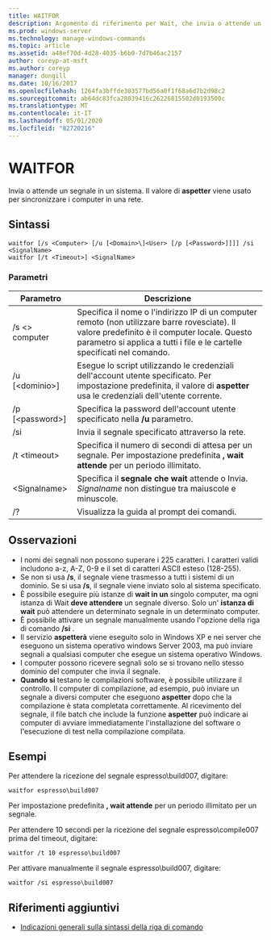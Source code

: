 ```yaml
---
title: WAITFOR
description: Argomento di riferimento per Wait, che invia o attende un segnale in un sistema. Il valore di **aspetter** viene usato per sincronizzare i computer in una rete.
ms.prod: windows-server
ms.technology: manage-windows-commands
ms.topic: article
ms.assetid: a48ef70d-4d28-4035-b6b0-7d7b46ac2157
author: coreyp-at-msft
ms.author: coreyp
manager: dongill
ms.date: 10/16/2017
ms.openlocfilehash: 1264fa3bffde303577bd56a0f1f68a6d7b2d98c2
ms.sourcegitcommit: ab64dc83fca28039416c26226815502d0193500c
ms.translationtype: MT
ms.contentlocale: it-IT
ms.lasthandoff: 05/01/2020
ms.locfileid: "82720216"
---
```

# <a name="waitfor"></a>WAITFOR



Invia o attende un segnale in un sistema. Il valore di **aspetter** viene usato per sincronizzare i computer in una rete.



## <a name="syntax"></a>Sintassi

```
waitfor [/s <Computer> [/u [<Domain>\]<User> [/p [<Password>]]]] /si <SignalName>
waitfor [/t <Timeout>] <SignalName>
```

### <a name="parameters"></a>Parametri

|       Parametro       |                                                                                         Descrizione                                                                                          |
|-----------------------|----------------------------------------------------------------------------------------------------------------------------------------------------------------------------------------------|
|    /s \<> computer     | Specifica il nome o l'indirizzo IP di un computer remoto (non utilizzare barre rovesciate). Il valore predefinito è il computer locale. Questo parametro si applica a tutti i file e le cartelle specificati nel comando. |
| /u [\<dominio>\]<User> |                              Esegue lo script utilizzando le credenziali dell'account utente specificato. Per impostazione predefinita, il valore di **aspetter** usa le credenziali dell'utente corrente.                               |
|   /p [\<password>]    |                                                    Specifica la password dell'account utente specificato nella **/u** parametro.                                                     |
|          /si          |                                                                        Invia il segnale specificato attraverso la rete.                                                                        |
|     /t \<timeout>     |                                              Specifica il numero di secondi di attesa per un segnale. Per impostazione predefinita **, wait attende** per un periodo illimitato.                                               |
|     \<Signalname>     |                                                Specifica il **segnale che wait** attende o Invia. *Signalname* non distingue tra maiuscole e minuscole.                                                 |
|          /?           |                                                                             Visualizza la guida al prompt dei comandi.                                                                             |

## <a name="remarks"></a>Osservazioni

-   I nomi dei segnali non possono superare i 225 caratteri. I caratteri validi includono a-z, A-Z, 0-9 e il set di caratteri ASCII esteso (128-255).
-   Se non si usa **/s**, il segnale viene trasmesso a tutti i sistemi di un dominio. Se si usa **/s**, il segnale viene inviato solo al sistema specificato.
-   È possibile eseguire più istanze di **wait in un** singolo computer, ma ogni istanza di Wait **deve attendere** un segnale diverso. Solo un' **istanza di wait** può attendere un determinato segnale in un determinato computer.
-   È possibile attivare un segnale manualmente usando l'opzione della riga di comando **/si** .
-   Il servizio **aspetterà** viene eseguito solo in Windows XP e nei server che eseguono un sistema operativo windows Server 2003, ma può inviare segnali a qualsiasi computer che esegue un sistema operativo Windows.
-   I computer possono ricevere segnali solo se si trovano nello stesso dominio del computer che invia il segnale.
-   **Quando si** testano le compilazioni software, è possibile utilizzare il controllo. Il computer di compilazione, ad esempio, può inviare un segnale a diversi computer che eseguono **aspetter** dopo che la compilazione è stata completata correttamente. Al ricevimento del segnale, il file batch che include la funzione **aspetter** può indicare ai computer di avviare immediatamente l'installazione del software o l'esecuzione di test nella compilazione compilata.

## <a name="examples"></a>Esempi

Per attendere la ricezione del segnale espresso\build007, digitare:
```
waitfor espresso\build007
```
Per impostazione predefinita **, wait attende** per un periodo illimitato per un segnale.

Per attendere 10 secondi per la ricezione del segnale espresso\compile007 prima del timeout, digitare:
```
waitfor /t 10 espresso\build007
```
Per attivare manualmente il segnale espresso\build007, digitare:
```
waitfor /si espresso\build007
```

## <a name="additional-references"></a>Riferimenti aggiuntivi

- [Indicazioni generali sulla sintassi della riga di comando](command-line-syntax-key.md)